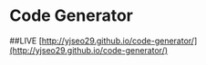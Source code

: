 # Code Generator

##LIVE
[http://yjseo29.github.io/code-generator/](http://yjseo29.github.io/code-generator/)